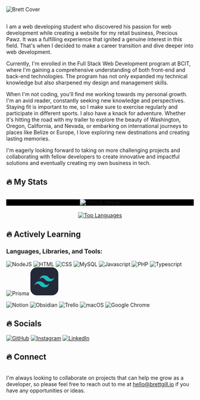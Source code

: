 <img src="https://github.com/breadscorner/breadscorner/assets/108560747/92c1f281-5c35-4ed4-81be-938b3a1ab049" alt="Brett Cover">

## 

I am a web developing student who discovered his passion for web development while creating a website for my retail business, Precious Pawz. It was a fulfilling experience that ignited a genuine interest in this field. That's when I decided to make a career transition and dive deeper into web development.

Currently, I'm enrolled in the Full Stack Web Development program at BCIT, where I'm gaining a comprehensive understanding of both front-end and back-end technologies. The program has not only expanded my technical knowledge but also sharpened my design and management skills.

When I'm not coding, you'll find me working towards my personal growth. I'm an avid reader, constantly seeking new knowledge and perspectives. Staying fit is important to me, so I make sure to exercise regularly and participate in different sports. I also have a knack for adventure. Whether it's hitting the road with my trailer to explore the beauty of Washington, Oregon, California, and Nevada, or embarking on international journeys to places like Belize or Europe, I love exploring new destinations and creating lasting memories.

I'm eagerly looking forward to taking on more challenging projects and collaborating with fellow developers to create innovative and impactful solutions and eventually creating my own business in tech.

  ## :fire: My Stats
  <br>
  <div align="center" style="background-color: black;">
    <a href="https://git.io/streak-stats">
      <img src="https://streak-stats.demolab.com?user=breadscorner&theme=buefy-dark" alt="GitHub Streak" />
    </a>
  </div>

<br>
<div align="center">
  <a href="https://github.com/anuraghazra/github-readme-stats">
    <img src="https://github-readme-stats.vercel.app/api/top-langs/?username=breadscorner&layout=compact&theme=ocean_dark" alt="Top Languages" />
  </a>
</div>

## :fire: Actively Learning

### Languages, Libraries, and Tools:

<img src="https://github.com/breadscorner/breadscorner/assets/108560747/2a117fd5-35be-4f08-91c0-4dbbe2bdc87b" 
     alt="NodeJS"
     width="75" 
     height="75">
<img src="https://github.com/breadscorner/breadscorner/assets/108560747/5d69e0b0-0cc8-441e-9cf7-92a90eea668d" 
     alt="HTML"
     width="75" 
     height="75">
<img src="https://github.com/breadscorner/breadscorner/assets/108560747/0c7d3fa0-5102-4209-8a12-4047011643e4" 
     alt="CSS"
     width="75" 
     height="75">
<img src="https://github.com/breadscorner/breadscorner/assets/108560747/1a3edf49-ba0c-40a7-a0cf-f9fb979f5c39" 
     alt="MySQL"
     width="75" 
     height="75">
<img src="https://github.com/breadscorner/breadscorner/assets/108560747/1ddbd5ea-d451-4a0e-ab94-28a38933592a" 
     alt="Javascript"
     width="75" 
     height="75">
<img src="https://github.com/breadscorner/breadscorner/assets/108560747/45a69e11-14ce-49b0-bf4d-8a6ea3b85173" 
     alt="PHP"
     width="75" 
     height="75">
<img src="https://github.com/breadscorner/breadscorner/assets/108560747/7f0f35e2-5a98-4eae-b4a7-f2227ee35886" 
     alt="Typescript"
     width="75" 
     height="75">
<img src="https://github.com/breadscorner/breadscorner/assets/108560747/721e0023-f5a7-4efe-8d8a-8e6a7d885e25" 
     alt="Prisma"
     width="75" 
     height="75">
<img src="https://raw.githubusercontent.com/tandpfun/skill-icons/59059d9d1a2c092696dc66e00931cc1181a4ce1f/icons/TailwindCSS-Dark.svg" 
     alt="Tailwind CSS Logo"
     width="75" 
     height="75">

  ![Notion](https://img.shields.io/badge/Notion-000000?style=for-the-badge&logo=notion&logoColor=white)
  ![Obsidian](https://img.shields.io/badge/Obsidian-000000?style=for-the-badge&logo=obsidian&logoColor=white)
  ![Trello](https://img.shields.io/badge/Trello-000000?style=for-the-badge&logo=trello&logoColor=white)
  ![macOS](https://img.shields.io/badge/macOS-000000?style=for-the-badge&logo=apple&logoColor=white)
  ![Google Chrome](https://img.shields.io/badge/Google_Chrome-000000?style=for-the-badge&logo=google-chrome&logoColor=white)

## :fire: Socials

[![GitHub](https://img.shields.io/badge/GitHub-000000?style=for-the-badge&logo=github&logoColor=white)](https://www.facebook.com/brett.gill.986)
[![Instagram](https://img.shields.io/badge/Instagram-000000?style=for-the-badge&logo=instagram&logoColor=white)](https://www.instagram.com/bstevieg/)
[![LinkedIn](https://img.shields.io/badge/LinkedIn-000000?style=for-the-badge&logo=linkedin&logoColor=white)](https://www.linkedin.com/in/thebrettgill/)

## :fire: Connect

<br>I'm always looking to collaborate on projects that can help me grow as a developer, so please feel free to reach out to me at hello@brettgill.io if you have any opportunities or ideas.


